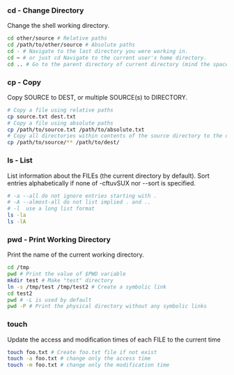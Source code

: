 
### cd - Change Directory

Change the shell working directory.

```bash
cd other/source # Relative paths
cd /path/to/other/source # Absolute paths
cd - # Navigate to the last directory you were working in.
cd ~ # or just cd Navigate to the current user's home directory.
cd .. # Go to the parent directory of current directory (mind the space between cd and .. )
```

### cp - Copy

Copy SOURCE to DEST, or multiple SOURCE(s) to DIRECTORY.

```bash
# Copy a file using relative paths
cp source.txt dest.txt
# Copy a file using absolute paths
cp /path/to/source.txt /path/to/absolute.txt
# Copy all directories within contents of the source directory to the dest directory
cp /path/to/source/** /path/to/dest/
```

### ls - List

List information about the FILEs (the current directory by default).
Sort entries alphabetically if none of -cftuvSUX nor --sort is specified.

```bash
# -a --all do not ignore entries starting with .
# -A --almost-all do not list implied . and ..
# -l  use a long list format
ls -la
ls -lA
```

### pwd - Print Working Directory

Print the name of the current working directory.

```bash
cd /tmp
pwd # Print the value of $PWD variable
mkdir test # Make "test" directory
ln -s /tmp/test /tmp/test2 # Create a symbolic link
cd test2
pwd # -L is used by default
pwd -P # Print the physical directory without any symbolic links
```

### touch

Update the access and modification times of each FILE to the current time

```bash
touch foo.txt # Create foo.txt file if not exist
touch -a foo.txt # change only the access time
touch -m foo.txt # change only the modification time
```
